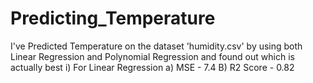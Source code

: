 # Predicting_Temperature
I've Predicted Temperature on the dataset 'humidity.csv' by using both Linear Regression and Polynomial Regression and found out which is actually best
i) For Linear Regression 
   a) MSE - 7.4
   B) R2 Score - 0.82
